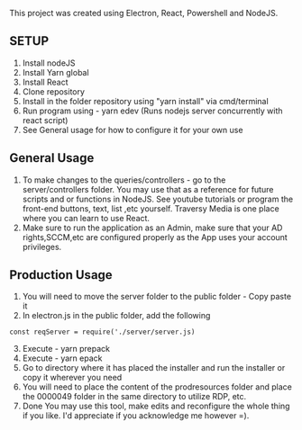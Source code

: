 This project was created using Electron, React, Powershell and NodeJS.

## SETUP

1. Install nodeJS
2. Install Yarn global
3. Install React 
4. Clone repository
6. Install in the folder repository using "yarn install" via cmd/terminal
7. Run program using  - yarn edev (Runs nodejs server concurrently with react script)
8. See General usage for how to configure it for your own use

## General Usage
   1. To make changes to the queries/controllers - go to the server/controllers folder. You may use that as a reference for future scripts and or functions in NodeJS. 
    See youtube tutorials or program the front-end buttons, text, list ,etc yourself. Traversy Media is one place where you can learn to use React.
   2. Make sure to run the application as an Admin, make sure that your AD rights,SCCM,etc are configured properly as the App uses your account privileges.
   
## Production Usage
1. You will need to move the server folder to the public folder - Copy paste it
2. In electron.js in the public folder, add the following
```
const reqServer = require('./server/server.js)
```
3. Execute - yarn prepack
4. Execute - yarn epack 
5. Go to directory where it has placed the installer and run the installer or copy it wherever you need
6. You will need to place the content of the prodresources folder and place the 0000049 folder in the same directory to utilize RDP, etc. 
7. Done
You may use this tool, make edits and reconfigure the whole thing if you like.
I'd appreciate if you acknowledge me however  =). 